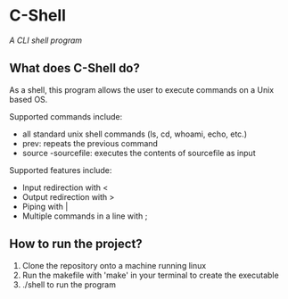 # C-Shell
*A CLI shell program*

## What does C-Shell do?
As a shell, this program allows the user to execute commands on a Unix based OS.

Supported commands include:
* all standard unix shell commands (ls, cd, whoami, echo, etc.)
* prev: repeats the previous command
* source -sourcefile: executes the contents of sourcefile as input

Supported features include:
* Input redirection with <
* Output redirection with >
* Piping with |
* Multiple commands in a line with ;

## How to run the project?

1. Clone the repository onto a machine running linux
2. Run the makefile with 'make' in your terminal to create the executable
3. ./shell to run the program
